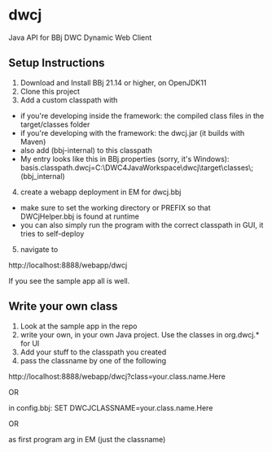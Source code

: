 # dwcj
Java API for BBj DWC Dynamic Web Client

## Setup Instructions

1. Download and Install BBj 21.14 or higher, on OpenJDK11
2. Clone this project
3. Add a custom classpath with
* if you're developing inside the framework: the compiled class files in the target/classes folder
* if you're developing with the framework: the dwcj.jar (it builds with Maven)
* also add (bbj-internal) to this classpath
* My entry looks like this in BBj.properties (sorry, it's Windows):
basis.classpath.dwcj=C\:\\DWC4JavaWorkspace\\dwcj\\target\\classes\\;(bbj_internal)
4. create a webapp deployment in EM for dwcj.bbj
* make sure to set the working directory or PREFIX so that DWCjHelper.bbj is found at runtime
* you can also simply run the program with the correct classpath in GUI, it tries to self-deploy
5. navigate to 

http://localhost:8888/webapp/dwcj

If you see the sample app all is well.

## Write your own class

1. Look at the sample app in the repo
2. write your own, in your own Java project. Use the classes in org.dwcj.* for UI
3. Add your stuff to the classpath you created
4. pass the classname by one of the following

http://localhost:8888/webapp/dwcj?class=your.class.name.Here

OR

in config.bbj: SET DWCJCLASSNAME=your.class.name.Here 

OR

as first program arg in EM (just the classname)
